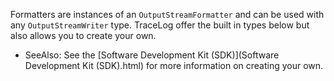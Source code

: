Formatters are instances of an `OutputStreamFormatter` and can be used with any `OutputStreamWriter` type.  TraceLog offer the built in types below but also allows you to create your own.

- SeeAlso: See the [Software Development Kit (SDK)](Software Development Kit (SDK).html) for more information on creating your own.
